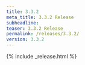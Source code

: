```yaml
---
title: 3.3.2
meta_title: 3.3.2 Release
subheadline: 
teaser: 3.3.2 Release
permalink: /releases/3.3.2/
version: 3.3.2
---
```


{% include _release.html %}

